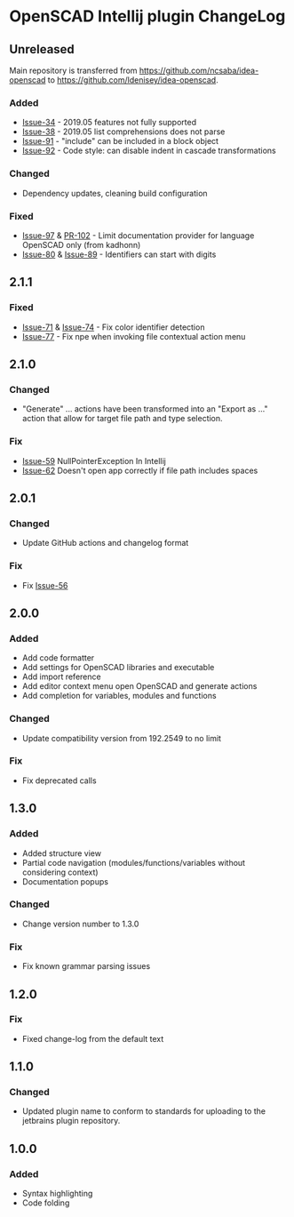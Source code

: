 <!-- Keep a Changelog guide -> https://keepachangelog.com -->

# OpenSCAD Intellij plugin ChangeLog

## Unreleased
Main repository is transferred from https://github.com/ncsaba/idea-openscad to https://github.com/ldenisey/idea-openscad.

### Added
- [Issue-34](https://github.com/ncsaba/idea-openscad/issues/34) - 2019.05 features not fully supported
- [Issue-38](https://github.com/ncsaba/idea-openscad/issues/38) - 2019.05 list comprehensions does not parse
- [Issue-91](https://github.com/ncsaba/idea-openscad/issues/91) - "include" can be included in a block object
- [Issue-92](https://github.com/ncsaba/idea-openscad/issues/92) - Code style: can disable indent in cascade transformations

### Changed
- Dependency updates, cleaning build configuration

### Fixed
- [Issue-97](https://github.com/ncsaba/idea-openscad/issues/97) & [PR-102](https://github.com/ncsaba/idea-openscad/pull/102) - Limit documentation provider for language OpenSCAD only (from kadhonn)
- [Issue-80](https://github.com/ncsaba/idea-openscad/issues/80) & [Issue-89](https://github.com/ncsaba/idea-openscad/issues/89) - Identifiers can start with digits

## 2.1.1
### Fixed
- [Issue-71](https://github.com/ncsaba/idea-openscad/issues/71) & [Issue-74](https://github.com/ncsaba/idea-openscad/issues/74) - Fix color identifier detection
- [Issue-77](https://github.com/ncsaba/idea-openscad/issues/77) - Fix npe when invoking file contextual action menu

## 2.1.0
### Changed
- "Generate" ... actions have been transformed into an "Export as ..." action that allow for target file path and type selection.

### Fix
- [Issue-59](https://github.com/ncsaba/idea-openscad/issues/59) NullPointerException In Intellij
- [Issue-62](https://github.com/ncsaba/idea-openscad/issues/62) Doesn't open app correctly if file path includes spaces

## 2.0.1
### Changed
- Update GitHub actions and changelog format

### Fix
- Fix [Issue-56](https://github.com/ncsaba/idea-openscad/issues/56)

## 2.0.0
### Added
- Add code formatter
- Add settings for OpenSCAD libraries and executable
- Add import reference
- Add editor context menu open OpenSCAD and generate actions
- Add completion for variables, modules and functions

### Changed
- Update compatibility version from 192.2549 to no limit

### Fix
- Fix deprecated calls

## 1.3.0
### Added
- Added structure view
- Partial code navigation (modules/functions/variables without considering context)
- Documentation popups

### Changed
- Change version number to 1.3.0

### Fix
- Fix known grammar parsing issues

## 1.2.0
### Fix
- Fixed change-log from the default text

## 1.1.0
### Changed
- Updated plugin name to conform to standards for uploading to the jetbrains plugin repository.

## 1.0.0
### Added
- Syntax highlighting
- Code folding
